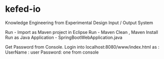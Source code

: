 # kefed-io
Knowledge Engineering from Experimental Design Input / Output System

Run - Import as Maven project in Eclipse
Run - Maven Clean , Maven Install
Run as Java Application - SpringBootWebApplication.java

Get Password from Console.
Login into localhost:8080/www/index.html as :
UserName : user
Password: one from console

